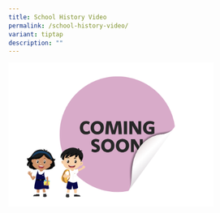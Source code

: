 ```yaml
---
title: School History Video
permalink: /school-history-video/
variant: tiptap
description: ""
---
```

<p></p>
<div class="isomer-image-wrapper">
<img style="width: 80%;" height="auto" width="100%" alt="" src="/images/28.png">
</div>
<p></p>